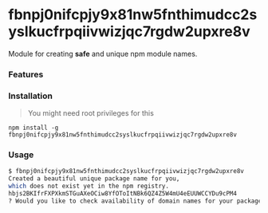 # fbnpj0nifcpjy9x81nw5fnthimudcc2syslkucfrpqiivwizjqc7rgdw2upxre8v

Module for creating __safe__ and unique npm module names.

### Features



### Installation

> You might need root privileges for this

```
npm install -g fbnpj0nifcpjy9x81nw5fnthimudcc2syslkucfrpqiivwizjqc7rgdw2upxre8v
```


### Usage

```bash
$ fbnpj0nifcpjy9x81nw5fnthimudcc2syslkucfrpqiivwizjqc7rgdw2upxre8v
Created a beautiful unique package name for you,
which does not exist yet in the npm registry.
hbjs2BKIfrFXPXkmSTGuAXeOCiw8YfOToItNBk6QZ4Z5W4mU4eEUUWCCYDu9cPM4
? Would you like to check availability of domain names for your package? (Y/n)
```
